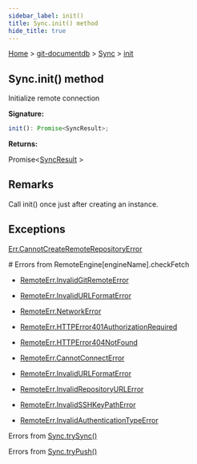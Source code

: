 ```yaml
---
sidebar_label: init()
title: Sync.init() method
hide_title: true
---
```


[Home](./index.md) &gt; [git-documentdb](./git-documentdb.md) &gt; [Sync](./git-documentdb.sync.md) &gt; [init](./git-documentdb.sync.init.md)

## Sync.init() method

Initialize remote connection

<b>Signature:</b>

```typescript
init(): Promise<SyncResult>;
```
<b>Returns:</b>

Promise&lt;[SyncResult](./git-documentdb.syncresult.md) &gt;

## Remarks

Call init() once just after creating an instance.

## Exceptions

[Err.CannotCreateRemoteRepositoryError](./git-documentdb.err.cannotcreateremoterepositoryerror.md)

\# Errors from RemoteEngine\[engineName\].checkFetch

- [RemoteErr.InvalidGitRemoteError](./git-documentdb.remoteerr.invalidgitremoteerror.md)

- [RemoteErr.InvalidURLFormatError](./git-documentdb.remoteerr.invalidurlformaterror.md)

- [RemoteErr.NetworkError](./git-documentdb.remoteerr.networkerror.md)

- [RemoteErr.HTTPError401AuthorizationRequired](./git-documentdb.remoteerr.httperror401authorizationrequired.md)

- [RemoteErr.HTTPError404NotFound](./git-documentdb.remoteerr.httperror404notfound.md)

- [RemoteErr.CannotConnectError](./git-documentdb.remoteerr.cannotconnecterror.md)

- [RemoteErr.InvalidURLFormatError](./git-documentdb.remoteerr.invalidurlformaterror.md)

- [RemoteErr.InvalidRepositoryURLError](./git-documentdb.remoteerr.invalidrepositoryurlerror.md)

- [RemoteErr.InvalidSSHKeyPathError](./git-documentdb.remoteerr.invalidsshkeypatherror.md)

- [RemoteErr.InvalidAuthenticationTypeError](./git-documentdb.remoteerr.invalidauthenticationtypeerror.md)

Errors from [Sync.trySync()](./git-documentdb.sync.trysync.md)

Errors from [Sync.tryPush()](./git-documentdb.sync.trypush.md)

